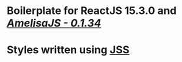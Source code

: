 # Boilerplate for ReactJS 15.3.0 and [_AmelisaJS - 0.1.34_](https://github.com/amelisa/amelisa/releases/tag/v0.1.34)

# Styles written using [JSS](https://github.com/cssinjs/jss)
